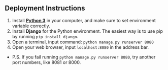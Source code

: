 
## Deployment Instructions
1. Install [**Python 3**]( https://www.python.org/) in your computer, and make sure to set environment variable correctly.
2. Install **Django** for the Python environment. The easiest way is to use pip by running `pip install django`.
3. Open a terminal, input command: `python manage.py runserver 8080`
4. Open your web browser, input `localhost:8080` in the address bar.
- P.S. If you fail running `python manage.py runserver 8080`, try another port numbers, like 8081 or 8000.
